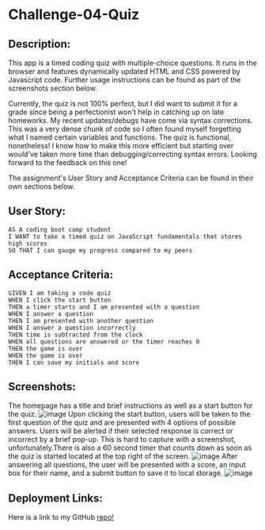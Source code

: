 # Challenge-04-Quiz

## Description:
  This app is a timed coding quiz with multiple-choice questions. It runs in the browser and features dynamically updated HTML and CSS powered by Javascript code. Further usage instructions can be found as part of the screenshots section below.

  Currently, the quiz is not 100% perfect, but I did want to submit it for a grade since being a perfectionist won't help in catching up on late homeworks. My recent updates/debugs have come via syntax corrections. This was a very dense chunk of code so I often found myself forgetting what I named certain variables and functions. The quiz is functional, nonetheless! I know how to make this more efficient but starting over would've taken more time than debugging/correcting syntax errors. Looking forward to the feedback on this one!

  The assignment's User Story and Acceptance Criteria can be found in their own sections below.
  
## User Story:
```
AS A coding boot camp student
I WANT to take a timed quiz on JavaScript fundamentals that stores high scores
SO THAT I can gauge my progress compared to my peers
```

  ## Acceptance Criteria:
  ```
GIVEN I am taking a code quiz
WHEN I click the start button
THEN a timer starts and I am presented with a question
WHEN I answer a question
THEN I am presented with another question
WHEN I answer a question incorrectly
THEN time is subtracted from the clock
WHEN all questions are answered or the timer reaches 0
THEN the game is over
WHEN the game is over
THEN I can save my initials and score
```
  ## Screenshots: 
  The homepage has a title and brief instructions as well as a start button for the quiz.
  ![image](https://user-images.githubusercontent.com/112277445/211998592-4226681e-09aa-4791-855c-a80cb2912239.png)
  Upon clicking the start button, users will be taken to the first question of the quiz and are presented with 4 options of possible answers. Users will be alerted if their selected response is correct or incorrect by a brief pop-up. This is hard to capture with a screenshot, unfortunately.There is also a 60 second timer that counts down as soon as the quiz is started located at the top right of the screen.
  ![image](https://user-images.githubusercontent.com/112277445/211999022-d7366d3f-780b-476a-9809-44d9b45f5738.png)
  After answering all questions, the user will be presented with a score, an input box for their name, and a submit button to save it to local storage.
  ![image](https://user-images.githubusercontent.com/112277445/211999938-4aebb5e5-ee71-49c1-90ab-5d347ac515f3.png)
  
  ## Deployment Links:
  Here is a link to my GitHub [repo!](https://github.com/roldanmoncada/Challenge-04-Quiz)